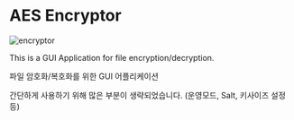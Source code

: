 # AES Encryptor

![encryptor](https://user-images.githubusercontent.com/47706364/216848259-c9ca78c8-60b6-4842-9bb1-6b03e84147ad.png)

This is a GUI Application for file encryption/decryption.

파일 암호화/복호화를 위한 GUI 어플리케이션

간단하게 사용하기 위해 많은 부분이 생략되었습니다. (운영모드, Salt, 키사이즈 설정 등)